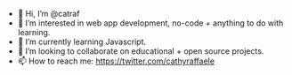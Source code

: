 - 👋 Hi, I’m @catraf
- 👀 I’m interested in web app development, no-code + anything to do with learning.
- 🌱 I’m currently learning Javascript.
- 💞️ I’m looking to collaborate on educational + open source projects.
- 📫 How to reach me: https://twitter.com/cathyraffaele 

<!---
catraf/catraf is a ✨ special ✨ repository because its `README.md` (this file) appears on your GitHub profile.
You can click the Preview link to take a look at your changes.
--->
